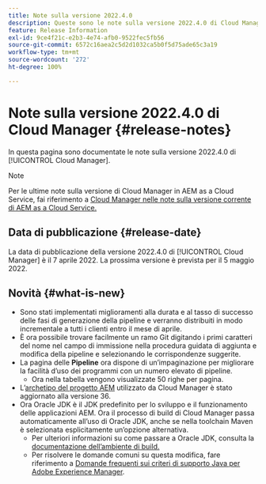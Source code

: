 ```yaml
---
title: Note sulla versione 2022.4.0
description: Queste sono le note sulla versione 2022.4.0 di Cloud Manager.
feature: Release Information
exl-id: 9ce4f21c-e2b3-4e74-afb0-9522fec5fb56
source-git-commit: 6572c16aea2c5d2d1032ca5b0f5d75ade65c3a19
workflow-type: tm+mt
source-wordcount: '272'
ht-degree: 100%

---
```


# Note sulla versione 2022.4.0 di Cloud Manager {#release-notes}

In questa pagina sono documentate le note sulla versione 2022.4.0 di [!UICONTROL Cloud Manager].

>[!NOTE]
>
>Per le ultime note sulla versione di Cloud Manager in AEM as a Cloud Service, fai riferimento a [Cloud Manager nelle note sulla versione corrente di AEM as a Cloud Service.](https://experienceleague.adobe.com/docs/experience-manager-cloud-service/content/implementing/using-cloud-manager/release-notes-cloud-manager/release-notes-cm-current.html?lang=it)

## Data di pubblicazione {#release-date}

La data di pubblicazione della versione 2022.4.0 di [!UICONTROL Cloud Manager] è il 7 aprile 2022. La prossima versione è prevista per il 5 maggio 2022.

## Novità {#what-is-new}

* Sono stati implementati miglioramenti alla durata e al tasso di successo delle fasi di generazione della pipeline e verranno distribuiti in modo incrementale a tutti i clienti entro il mese di aprile.
* È ora possibile trovare facilmente un ramo Git digitando i primi caratteri del nome nel campo di immissione nella procedura guidata di aggiunta e modifica della pipeline e selezionando le corrispondenze suggerite.
* La pagina delle **Pipeline** ora dispone di un’impaginazione per migliorare la facilità d’uso dei programmi con un numero elevato di pipeline.
   * Ora nella tabella vengono visualizzate 50 righe per pagina.
* L’[archetipo del progetto AEM](https://experienceleague.adobe.com/docs/experience-manager-core-components/using/developing/archetype/overview.html?lang=it) utilizzato da Cloud Manager è stato aggiornato alla versione 36.
* Ora Oracle JDK è il JDK predefinito per lo sviluppo e il funzionamento delle applicazioni AEM. Ora il processo di build di Cloud Manager passa automaticamente all’uso di Oracle JDK, anche se nella toolchain Maven è selezionata esplicitamente un’opzione alternativa.
   * Per ulteriori informazioni su come passare a Oracle JDK, consulta la [documentazione dell’ambiente di build.](/help/getting-started/build-environment.md#using-java-support)
   * Per risolvere le domande comuni su questa modifica, fare riferimento a [Domande frequenti sui criteri di supporto Java per Adobe Experience Manager](https://experienceleague.adobe.com/docs/experience-manager-65/assets/Java_Policy_for_Adobe_Experience_Manager.pdf).
